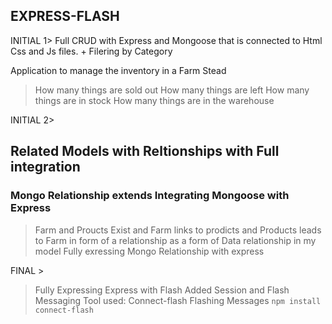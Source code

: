 ## EXPRESS-FLASH

INITIAL 1> 
Full CRUD with Express and Mongoose that is connected to Html Css and Js files.
+
Filering by Category

Application to manage the inventory in a Farm Stead
> How many things are sold out
> How many things are left
> How many things are in stock
> How many things are in the warehouse

INITIAL 2>
## Related Models with Reltionships with Full integration
### Mongo Relationship extends Integrating Mongoose with Express


> Farm and Proucts Exist and Farm links to prodicts and Products leads to Farm in form of a relationship as a form of Data relationship in my model 
> Fully exressing Mongo Relationship with express

FINAL >
> Fully Expressing Express with Flash
> Added Session and Flash Messaging
> Tool used: Connect-flash
> Flashing Messages `npm install connect-flash`
